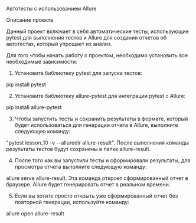 Автотесты с использованием Allure

Описание проекта

Данный проект включает в себя автоматические тесты, использующие pytest для выполнения тестов и Allure для создания отчетов об автотестах, который упрощает их анализ.

Для того чтобы начать работу с проектом, необходимо установить все необходимые зависимости:

1. Установите библиотеку pytest для запуска тестов:

pip install pytest

2. Установите библиотеку allure-pytest для интеграции pytest с Allure:

pip install allure-pytest

3. Чтобы запустить тесты и сохранить результаты в формате, который будет использоваться для генерации отчета в Allure, выполните следующую команду:

"pytest lesson_10 -v --alluredir allure-result". После выполнения команды результаты тестов будут сохранены в папке allure-result.

4. После того как вы запустили тесты и сформировали результаты, для просмотра отчета выполните следующую команду:

allure serve allure-result. Эта команда откроет сформированный отчет в браузере. Allure будет генерировать отчет в реальном времени.

5. Если вы хотите просто открыть уже сформированный отчет без повторной генерации, используйте команду:

allure open allure-result